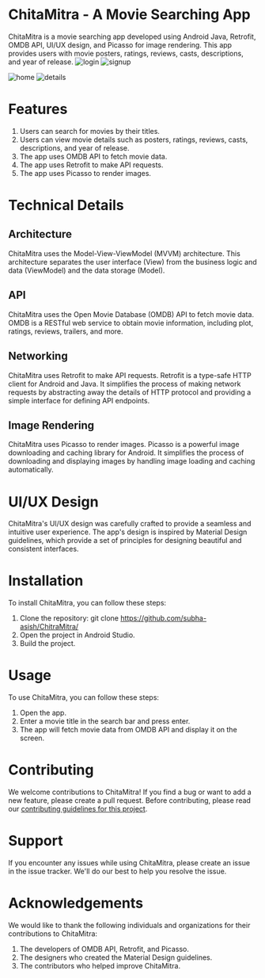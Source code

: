 # ChitaMitra - A Movie Searching App

ChitaMitra is a movie searching app developed using Android Java, Retrofit, OMDB API, UI/UX design, and Picasso for image rendering. This app provides users with movie posters, ratings, reviews, casts, descriptions, and year of release.
![login](https://user-images.githubusercontent.com/82257697/225670657-d05d4f6c-a9e0-4537-97a0-b01a0e12e5b3.jpg)
![signup](https://user-images.githubusercontent.com/82257697/225670674-5ba95da1-fd90-4fc8-9eac-409f30cbb736.jpg)

![home](https://user-images.githubusercontent.com/82257697/225671032-5744c63a-047b-4e8e-95f8-ace53f309eab.jpg)
![details](https://user-images.githubusercontent.com/82257697/225671069-52387caa-50b8-4545-8b0c-700076bdb9b4.jpg)


# Features
1. Users can search for movies by their titles.
2. Users can view movie details such as posters, ratings, reviews, casts, descriptions, and year of release.
3. The app uses OMDB API to fetch movie data.
4. The app uses Retrofit to make API requests.
5. The app uses Picasso to render images.

# Technical Details
## Architecture
ChitaMitra uses the Model-View-ViewModel (MVVM) architecture. This architecture separates the user interface (View) from the business logic and data (ViewModel) and the data storage (Model).

## API
ChitaMitra uses the Open Movie Database (OMDB) API to fetch movie data. OMDB is a RESTful web service to obtain movie information, including plot, ratings, reviews, trailers, and more.

## Networking
ChitaMitra uses Retrofit to make API requests. Retrofit is a type-safe HTTP client for Android and Java. It simplifies the process of making network requests by abstracting away the details of HTTP protocol and providing a simple interface for defining API endpoints.
##  Image Rendering
ChitaMitra uses Picasso to render images. Picasso is a powerful image downloading and caching library for Android. It simplifies the process of downloading and displaying images by handling image loading and caching automatically.


# UI/UX Design
ChitaMitra's UI/UX design was carefully crafted to provide a seamless and intuitive user experience. The app's design is inspired by Material Design guidelines, which provide a set of principles for designing beautiful and consistent interfaces.

# Installation

To install ChitaMitra, you can follow these steps:

1. Clone the repository: git clone https://github.com/subha-asish/ChitraMitra/
2. Open the project in Android Studio.
3. Build the project.

# Usage
To use ChitaMitra, you can follow these steps:

1. Open the app.
2. Enter a movie title in the search bar and press enter.
3. The app will fetch movie data from OMDB API and display it on the screen.


# Contributing

We welcome contributions to ChitaMitra! If you find a bug or want to add a new feature, please create a pull request. Before contributing, please read our  [contributing guidelines for this project](/CONTRIBUTING.md).

# Support
If you encounter any issues while using ChitaMitra, please create an issue in the issue tracker. We'll do our best to help you resolve the issue.

# Acknowledgements
We would like to thank the following individuals and organizations for their contributions to ChitaMitra:

1. The developers of OMDB API, Retrofit, and Picasso.
2. The designers who created the Material Design guidelines.
3. The contributors who helped improve ChitaMitra.
